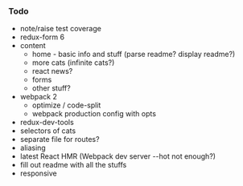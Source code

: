 ### Todo

* note/raise test coverage
* redux-form 6
* content
    * home - basic info and stuff (parse readme? display readme?)
    * more cats (infinite cats?)
    * react news?
    * forms
    * other stuff?
* webpack 2
    * optimize / code-split
    * webpack production config with opts
* redux-dev-tools
* selectors of cats
* separate file for routes?
* aliasing
* latest React HMR (Webpack dev server --hot not enough?)
* fill out readme with all the stuffs
* responsive
